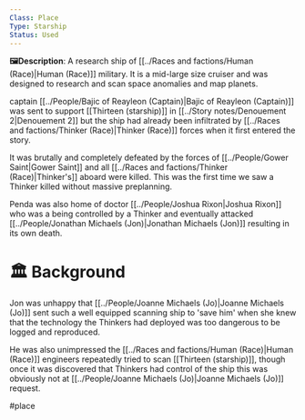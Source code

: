 ```yaml
---
Class: Place
Type: Starship
Status: Used
---
```

**🖼️Description**: 
A research ship of [[../Races and factions/Human (Race)|Human (Race)]] military. It is a mid-large size cruiser and was designed to research and scan space anomalies and map planets. 

captain [[../People/Bajic of Reayleon (Captain)|Bajic of Reayleon (Captain)]] was sent to support [[Thirteen (starship)]] in [[../Story notes/Denouement 2|Denouement 2]] but the ship had already been infiltrated by [[../Races and factions/Thinker (Race)|Thinker (Race)]] forces when it first entered the story.

It was brutally and completely defeated by the forces of [[../People/Gower Saint|Gower Saint]] and all [[../Races and factions/Thinker (Race)|Thinker's]] aboard were killed. This was the first time we saw a Thinker killed without massive preplanning. 

Penda was also home of doctor [[../People/Joshua Rixon|Joshua Rixon]] who was a being controlled by a Thinker and eventually attacked [[../People/Jonathan Michaels (Jon)|Jonathan Michaels (Jon)]] resulting in its own death. 
# **🏛️ Background**
Jon was unhappy that [[../People/Joanne Michaels (Jo)|Joanne Michaels (Jo)]] sent such a well equipped scanning ship to 'save him' when she knew that the technology the Thinkers had deployed was too dangerous to be logged and reproduced. 

He was also unimpressed the [[../Races and factions/Human (Race)|Human (Race)]] engineers repeatedly tried to scan [[Thirteen (starship)]], though once it was discovered that Thinkers had control of the ship this was obviously not at [[../People/Joanne Michaels (Jo)|Joanne Michaels (Jo)]] request. 

#place 